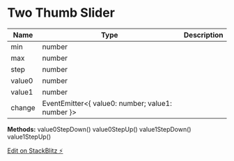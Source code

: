 # Two Thumb Slider

| **Name** | **Type**                                         | **Description** |
| -------- | ------------------------------------------------ | --------------- |
| min      | number                                           |
| max      | number                                           |
| step     | number                                           |
| value0   | number                                           |
| value1   | number                                           |
| change   | EventEmitter<{ value0: number; value1: number }> |

**Methods:**
value0StepDown()
value0StepUp()
value1StepDown()
value1StepUp()

[Edit on StackBlitz ⚡️](https://stackblitz.com/edit/two-thumb-slider)
